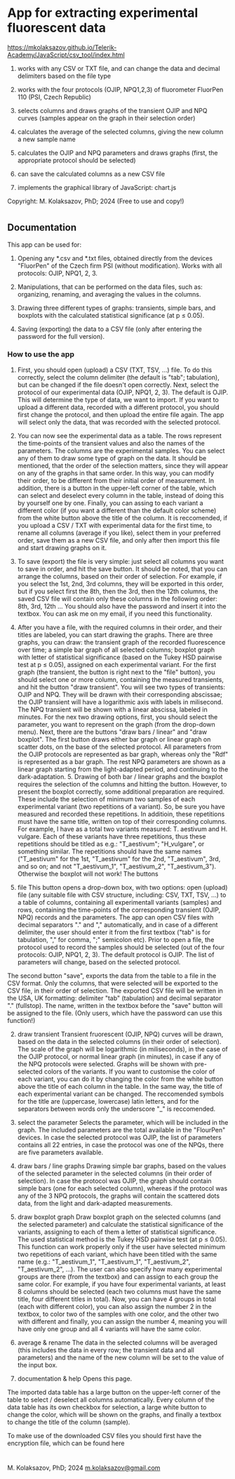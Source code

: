 # App for extracting experimental fluorescent data

https://mkolaksazov.github.io/Telerik-Academy/JavaScript/csv_tool/index.html

1) works with any CSV or TXT file, and can change the data and decimal delimiters based on the file type
  
3) works with the four protocols (OJIP, NPQ1,2,3) of fluorometer FluorPen 110 (PSI, Czech Republic)

4) selects columns and draws graphs of the transient OJIP and NPQ curves (samples appear on the graph in their selection order)

5) calculates the average of the selected columns, giving the new column a new sample name

6) calculates the OJIP and NPQ parameters and draws graphs (first, the appropriate protocol should be selected)

7) can save the calculated columns as a new CSV file

8) implements the graphical library of JavaScript: chart.js

Copyright: M. Kolaksazov, PhD; 2024 (Free to use and copy!)

#



## Documentation
This app can be used for:
1. Opening any *.csv and *.txt files, obtained directly from the devices "FluorPen" of the Czech firm PSI (without modification). Works with all protocols: OJIP, NPQ1, 2, 3.

2. Manipulations, that can be performed on the data files, such as: organizing, renaming, and averaging the values in the columns.

3. Drawing three different types of graphs: transients, simple bars, and boxplots with the calculated statistical significance (at p ≤ 0.05).

4. Saving (exporting) the data to a CSV file (only after entering the password for the full version).

### How to use the app
1. First, you should open (upload) a CSV (TXT, TSV, ...) file. To do this correctly, select the column delimiter (the default is "tab"; tabulation), but can be changed if the file doesn't open correctly. Next, select the protocol of our experimental data (OJIP, NPQ1, 2, 3). The default is OJIP. This will determine the type of data, we want to import. If you want to upload a different data, recorded with a different protocol, you should first change the protocol, and then upload the entire file again. The app will select only the data, that was recorded with the selected protocol.

2. You can now see the experimental data as a table. The rows represent the time-points of the transient values and also the names of the parameters. The columns are the experimental samples. You can select any of them to draw some type of graph on the data. It should be mentioned, that the order of the selection matters, since they will appear on any of the graphs in that same order. In this way, you can modify their order, to be different from their initial order of measurement. In addition, there is a button in the upper-left corner of the table, which can select and deselect every column in the table, instead of doing this by yourself one by one. Finally, you can assing to each variant a different color (if you want a different than the default color scheme) from the white button above the title of the column. It is reccomended, if you upload a CSV / TXT with experimental data for the first time, to rename all columns (average if you like), select them in your preferred order, save them as a new CSV file, and only after then import this file and start drawing graphs on it.

3. To save (export) the file is very simple: just select all columns you want to save in order, and hit the save button. It should be noted, that you can arrange the columns, based on their order of selection. For example, if you select the 1st, 2nd, 3rd columns, they will be exported in this order, but if you select first the 8th, then the 3rd, then the 12th columns, the saved CSV file will contain only these columns in the following order: 8th, 3rd, 12th ... You should also have the password and insert it into the textbox. You can ask me on my email, if you need this functionality.

4. After you have a file, with the required columns in their order, and their titles are labeled, you can start drawing the graphs. There are three graphs, you can draw: the transient graph of the recorded fluorescence over time; a simple bar graph of all selected columns; boxplot graph with letter of statistical significance (based on the Tukey HSD pairwise test at p ≤ 0.05), assigned on each experimental variant. For the first graph (the transient, the button is right next to the "file" button), you should select one or more column, containing the measured transients, and hit the button "draw transient". You will see two types of transients: OJIP and NPQ. They will be drawn with their corresponding abscissae; the OJIP transient will have a logarithmic axis with labels in milisecond. The NPQ transient will be shown with a linear abscissa, labeled in minutes. For the nex two drawing options, first, you should select the parameter, you want to represent on the graph (from the drop-down menu). Next, there are the buttons "draw bars / linear" and "draw boxplot". The first button draws either bar graph or linear graph on scatter dots, on the base of the selected protocol. All parameters from the OJIP protocols are represented as bar graph, whereas only the "Rdf" is represented as a bar graph. The rest NPQ parameters are shown as a linear graph starting from the light-adapted period, and continuing to the dark-adaptation. 5. Drawing of both bar / linear graphs and the boxplot requires the selection of the columns and hitting the button. However, to present the boxplot correctly, some additional preparation are required. These include the selection of minimum two samples of each experimental variant (two repetitions of a variant). So, be sure you have measured and recorded these repetitions. In additioin, these repetitions must have the same title, written on top of their corresponding columns. For example, I have as a total two variants measured: T. aestivum and H. vulgare. Each of these variants have three repetitions, thus these repetitions should be titled as e.g.: "T_aestivum"; "H_vulgare", or something similar. The repetitions should have the same names ("T_aestivum" for the 1st, "T_aestivum" for the 2nd, "T_aestivum", 3rd, and so on; and not "T_aestivum_1", "T_aestivum_2", "T_aestivum_3"). Otherwise the boxplot will not work!
The buttons

1. file This button opens a drop-down box, with two options:
open (upload) file (any suitable file with CSV structure, including: CSV, TXT, TSV, ...) to a table of columns, containing all experimentall variants (samples) and rows, containing the time-points of the corresponding transient (OJIP, NPQ) records and the parameters. The app can open CSV files with decimal separators "." and "," automatically, and in case of a different delimiter, the user should enter it from the first textbox ("tab" is for tabulation, "," for comma, ";" semicolon etc). Prior to open a file, the protocol used to record the samples should be selected (out of the four protocols: OJIP, NPQ1, 2, 3). The default protocol is OJIP. The list of parameters will change, based on the selected protocol.

The second button "save", exports the data from the table to a file in the CSV format. Only the columns, that were selected will be exported to the CSV file, in their order of selection. The exported CSV file will be written in the USA, UK formatting: delimiter "tab" (tabulation) and decimal separator "." (fullstop). The name, written in the textbox before the "save" button will be assigned to the file. (Only users, which have the password can use this function!)

2. draw transient Transient fruorescent (OJIP, NPQ) curves will be drawn, based on the data in the selected columns (in their order of selection). The scale of the graph will be logarithmic (in miliseconds), in the case of the OJIP protocol, or normal linear graph (in minutes), in case if any of the NPQ protocols were selected. Graphs will be shown with pre-selected colors of the variants. If you want to customise the color of each variant, you can do it by changing the color from the white button above the title of each column in the table. In the same way, the title of each experimental variant can be changed. The reccomended symbols for the title are (uppercase, lowercase) latin letters, and for the separators between words only the underscore "_" is reccomended.

3. select the parameter Selects the parameter, which will be included in the graph. The included parameters are the total available in the "FlourPen" devices. In case the selected protocol was OJIP, the list of parameters contains all 22 entries, in case the protocol was one of the NPQs, there are five parameters available.

4. draw bars / line graphs Drawing simple bar graphs, based on the values of the selected parameter in the selected columns (in their order of selection). In case the protocol was OJIP, the graph should contain simple bars (one for each selected column), whereas if the protocol was any of the 3 NPQ protocols, the graphs will contain the scattered dots data, from the light and dark-adapted measurements.

5. draw boxplot graph Draw boxplot graph on the selected columns (and the selected parameter) and calculate the statistical significance of the variants, assigning to each of them a letter of statistical significance. The used statistical method is the Tukey HSD pairwise test (at p ≤ 0.05). This function can work properly only if the user have selected minimum two repetitions of each variant, which have been titled with the same name (e.g.: "T_aestivum_1", "T_aestivum_1", "T_aestivum_2", "T_aestivum_2", ...). The user can also specify how many experimental groups are there (from the textbox) and can assign to each group the same color. For example, if you have four experimental variants, at least 8 columns should be selected (each two columns must have the same title, four different titles in total). Now, you can have 4 groups in total (each with different color), you can also assign the number 2 in the textbox, to color two of the samples with one color, and the other two with different and finally, you can assign the number 4, meaning you will have only one group and all 4 variants will have the same color.

6. average & rename The data in the selected columns will be averaged (this includes the data in every row; the transient data and all parameters) and the name of the new column will be set to the value of the input box.

7. documentation & help Opens this page.

The imported data table has a large button on the upper-left corner of the table to select / deselect all columns automatically. Every column of the data table has its own checkbox for selection, a large white button to change the color, which will be shown on the graphs, and finally a textbox to change the title of the column (sample).

To make use of the downloaded CSV files you should first have the encryption file, which can be found here
#
M. Kolaksazov, PhD; 2024 m.kolaksazov@gmail.com
